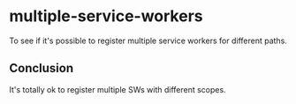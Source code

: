 # multiple-service-workers
To see if it's possible to register multiple service workers for different paths.

## Conclusion
It's totally ok to register multiple SWs with different scopes.
